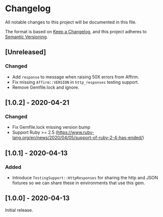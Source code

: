 # Changelog

All notable changes to this project will be documented in this file.

The format is based on [Keep a Changelog](https://keepachangelog.com/en/1.0.0/), and this project
adheres to [Semantic Versioning](https://semver.org/spec/v2.0.0.html).

## [Unreleased]

### Changed

- Add `response` to message when raising 50X errors from Affirm.
- Fix missing `Affirm::VERSION` in `http_responses` testing support.
- Remove Gemfile.lock and ignore.

## [1.0.2] - 2020-04-21

### Changed
- Fix Gemfile.lock missing version bump
- Support Ruby >= 2.5 (https://www.ruby-lang.org/en/news/2020/04/05/support-of-ruby-2-4-has-ended/)

## [1.0.1] - 2020-04-13

### Added
- Introduce `TestingSupport::HttpResponses` for sharing the http and JSON fixtures
so we can share these in environments that use this gem.

## [1.0.0] - 2020-04-13

Initial release.
